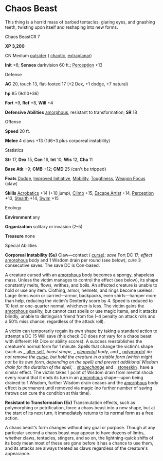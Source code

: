 # Chaos Beast

This thing is a horrid mass of barbed tentacles, glaring eyes, and gnashing teeth, twisting upon itself and reshaping into new forms.

Chaos BeastCR 7

**XP 3,200**

CN Medium [outsider](monsters/creatureTypes#_outsider) ( [chaotic](monsters/creatureTypes#_chaotic-subtype), [extraplanar](monsters/creatureTypes#_extraplanar-subtype))

**Init** +6; **Senses** darkvision 60 ft.; [Perception](additionalMonsters/../skills/perception#_perception) +13

Defense

**AC** 20, touch 13, flat-footed 17 (+2 Dex, +1 dodge, +7 natural)

**hp** 85 (9d10+36)

**Fort** +9, **Ref** +8, **Will** +4

**Defensive Abilities** [amorphous](monsters/universalMonsterRules#_amorphous), resistant to transformation; **SR** 18

Offense

**Speed** 20 ft.

**Melee** 4 claws +13 (1d6+3 plus corporeal instability)

Statistics

**Str** 17, **Dex** 15, **Con** 16, **Int** 10, **Wis** 12, **Cha** 11

**Base Atk** +9; **CMB** +12; **CMD** 25 (can't be tripped)

**Feats** [Dodge](additionalMonsters/../feats#_dodge), [Improved Initiative](additionalMonsters/../feats#_improved-initiative), [Mobility](additionalMonsters/../feats#_mobility), [Toughness](additionalMonsters/../feats#_toughness), [Weapon Focus](additionalMonsters/../feats#_weapon-focus) (claw)

**Skills** [Acrobatics](additionalMonsters/../skills/acrobatics#_acrobatics) +14 (+10 jump), [Climb](additionalMonsters/../skills/climb#_climb) +15, [Escape Artist](additionalMonsters/../skills/escapeArtist#_escape-artist) +14, [Perception](additionalMonsters/../skills/perception#_perception) +13, [Stealth](additionalMonsters/../skills/stealth#_stealth) +14, [Swim](additionalMonsters/../skills/swim#_swim) +15

Ecology

**Environment** any

**Organization** solitary or invasion (2–5)

**Treasure** none

Special Abilities

**Corporeal Instability (Su)** Claw—contact ( [curse](monsters/universalMonsterRules#_curse)); _save_ Fort DC 17; _effect_ [amorphous](monsters/universalMonsterRules#_amorphous) body and 1 Wisdom drain per round (see below); _cure_ 3 consecutive saves. The save DC is Con-based.

A creature cursed with an [amorphous](monsters/universalMonsterRules#_amorphous) body becomes a spongy, shapeless mass. Unless the victim manages to control the effect (see below), its shape constantly melts, flows, writhes, and boils. An affected creature is unable to hold or use any item. Clothing, armor, helmets, and rings become useless. Large items worn or carried—armor, backpacks, even shirts—hamper more than help, reducing the victim's Dexterity score by 4. Speed is reduced to 10 feet or one-quarter normal, whichever is less. The victim gains the [amorphous](monsters/universalMonsterRules#_amorphous) quality, but cannot cast spells or use magic items, and it attacks blindly, unable to distinguish friend from foe (–4 penalty on attack rolls and a 50% miss chance, regardless of the attack roll).

A victim can temporarily regain its own shape by taking a standard action to attempt a DC 15 Will save (this check DC does not vary for a chaos beast with different Hit Dice or ability scores). A success reestablishes the creature's normal form for 1 minute. Spells that change the victim's shape (such as _ [alter self](additionalMonsters/../spells/alterSelf#_alter-self)_, _beast shape_, _ [elemental](monsters/creatureTypes#_elemental-subtype) body_, and _ [polymorph](additionalMonsters/../spells/polymorph#_polymorph)_) do not remove the [curse](monsters/universalMonsterRules#_curse), but hold the creature in a stable form (which might not be its own form, depending on the spell) and prevent additional Wisdom drain for the duration of the spell; _ [shapechange](additionalMonsters/../spells/shapechange#_shapechange)_ and _ [stoneskin](additionalMonsters/../spells/stoneskin#_stoneskin)_ have a similar effect. The victim takes 1 point of Wisdom drain from mental shock every round that it ends its turn in an [amorphous](monsters/universalMonsterRules#_amorphous) shape—upon being drained to 1 Wisdom, further Wisdom drain ceases and the [amorphous](monsters/universalMonsterRules#_amorphous) body effect is permanent until removed via magic (no further number of saving throws can cure the condition at this time).

**Resistant to Transformation (Ex)** Transmutation effects, such as polymorphing or petrification, force a chaos beast into a new shape, but at the start of its next turn, it immediately returns to its normal form as a free action.

A chaos beast's form changes without any goal or purpose. Though at any particular second a chaos beast may appear to have dozens of limbs, whether claws, tentacles, stingers, and so on, the lightning-quick shifts of its body mean most of these are gone before it has a chance to use them, and its attacks are always treated as claws regardless of the creature's appearance.

